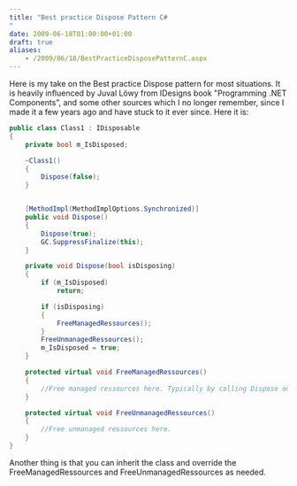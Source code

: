```yaml
---
title: "Best practice Dispose Pattern C#
"
date: 2009-06-18T01:00:00+01:00
draft: true
aliases:
    - /2009/06/18/BestPracticeDisposePatternC.aspx
---
```

Here is my take on the Best practice Dispose pattern for most situations. It is heavily influenced by Juval Löwy from IDesigns book "Programming .NET Components", and some other sources which I no longer remember, since I made it a few years ago and have stuck to it ever since. Here it is:

```csharp
public class Class1 : IDisposable
{
    private bool m_IsDisposed;

    ~Class1()
    {
        Dispose(false);
    }


    [MethodImpl(MethodImplOptions.Synchronized)]
    public void Dispose()
    {
        Dispose(true);
        GC.SuppressFinalize(this);
    }

    private void Dispose(bool isDisposing)
    {
        if (m_IsDisposed)
            return;

        if (isDisposing)
        {
            FreeManagedRessources();
        }
        FreeUnmanagedRessources();
        m_IsDisposed = true;
    }

    protected virtual void FreeManagedRessources()
    {
        //Free managed ressources here. Typically by calling Dispose on them
    }

    protected virtual void FreeUnmanagedRessources()
    {
        //Free unmanaged ressources here.
    }
} 
```

Another thing is that you can inherit the class and override the FreeManagedRessources and FreeUnmanagedRessources as needed.